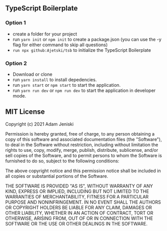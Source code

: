 ## TypeScript Boilerplate
### Option 1
- create a folder for your project
- run `yarn init` or `npm init` to create a package.json (you can use the -y flag for either command to skip all questions)
- `run npx github:Ajetski/tsb` to initialize the TypeScript Boilerplate

### Option 2
- Download or clone
- run `yarn install` to install depedencies.
- run `yarn start` or `npm start` to start the application.
- run `yarn run dev` or `npm run dev` to start the application in developer mode.


## MIT License
Copyright (c) 2021 Adam Jeniski

Permission is hereby granted, free of charge, to any person obtaining a copy
of this software and associated documentation files (the "Software"), to deal
in the Software without restriction, including without limitation the rights
to use, copy, modify, merge, publish, distribute, sublicense, and/or sell
copies of the Software, and to permit persons to whom the Software is
furnished to do so, subject to the following conditions:

The above copyright notice and this permission notice shall be included in all
copies or substantial portions of the Software.

THE SOFTWARE IS PROVIDED "AS IS", WITHOUT WARRANTY OF ANY KIND, EXPRESS OR
IMPLIED, INCLUDING BUT NOT LIMITED TO THE WARRANTIES OF MERCHANTABILITY,
FITNESS FOR A PARTICULAR PURPOSE AND NONINFRINGEMENT. IN NO EVENT SHALL THE
AUTHORS OR COPYRIGHT HOLDERS BE LIABLE FOR ANY CLAIM, DAMAGES OR OTHER
LIABILITY, WHETHER IN AN ACTION OF CONTRACT, TORT OR OTHERWISE, ARISING FROM,
OUT OF OR IN CONNECTION WITH THE SOFTWARE OR THE USE OR OTHER DEALINGS IN THE
SOFTWARE.

